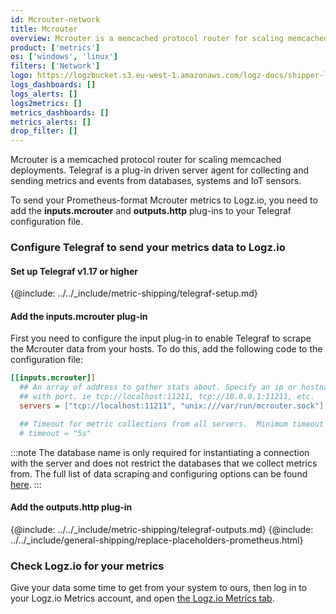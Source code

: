 ```yaml
---
id: Mcrouter-network
title: Mcrouter
overview: Mcrouter is a memcached protocol router for scaling memcached deployments. Telegraf is a plug-in driven server agent for collecting and sending metrics and events from databases, systems and IoT sensors.
product: ['metrics']
os: ['windows', 'linux']
filters: ['Network']
logo: https://logzbucket.s3.eu-west-1.amazonaws.com/logz-docs/shipper-logos/mcrouter-logo.png
logs_dashboards: []
logs_alerts: []
logs2metrics: []
metrics_dashboards: []
metrics_alerts: []
drop_filter: []
---
```



Mcrouter is a memcached protocol router for scaling memcached deployments. Telegraf is a plug-in driven server agent for collecting and sending metrics and events from databases, systems and IoT sensors.

To send your Prometheus-format Mcrouter metrics to Logz.io, you need to add the **inputs.mcrouter** and **outputs.http** plug-ins to your Telegraf configuration file.

### Configure Telegraf to send your metrics data to Logz.io

 

#### Set up Telegraf v1.17 or higher

{@include: ../../_include/metric-shipping/telegraf-setup.md}
 
#### Add the inputs.mcrouter plug-in

First you need to configure the input plug-in to enable Telegraf to scrape the Mcrouter data from your hosts. To do this, add the following code to the configuration file:


``` ini
[[inputs.mcrouter]]
  ## An array of address to gather stats about. Specify an ip or hostname
  ## with port. ie tcp://localhost:11211, tcp://10.0.0.1:11211, etc.
  servers = ["tcp://localhost:11211", "unix:///var/run/mcrouter.sock"]

  ## Timeout for metric collections from all servers.  Minimum timeout is "1s".
  # timeout = "5s"
```

:::note
The database name is only required for instantiating a connection with the server and does not restrict the databases that we collect metrics from. The full list of data scraping and configuring options can be found [here](https://github.com/influxdata/telegraf/blob/release-1.18/plugins/inputs/mcrouter/README.md).
:::
  

#### Add the outputs.http plug-in

{@include: ../../_include/metric-shipping/telegraf-outputs.md}
{@include: ../../_include/general-shipping/replace-placeholders-prometheus.html}

### Check Logz.io for your metrics

Give your data some time to get from your system to ours, then log in to your Logz.io Metrics account, and open [the Logz.io Metrics tab](https://app.logz.io/#/dashboard/metrics/).


 
